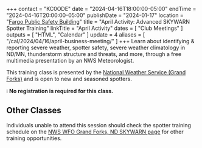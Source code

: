 +++
contact = "KC0ODE"
date = "2024-04-16T18:00:00-05:00"
endTime = "2024-04-16T20:00:00-05:00"
publishDate = "2024-01-17"
location = "[Fargo Public Safety Building](/places/cass-county-emergency-management/)"
title = "April Activity: Advanced SKYWARN Spotter Training"
linkTitle = "April Activity"
dates = [ "Club Meetings" ]
outputs = [ "HTML", "Calendar" ]
update = 4
aliases = [ "/cal/2024/04/16/april-business-meeting/" ]
+++
Learn about identifying & reporting severe weather, spotter safety, severe
weather climatology in ND/MN, thunderstorm structure and threats, and more,
through a free multimedia presentation by an NWS Meteorologist.

This training class is presented by the
[National Weather Service (Grand Forks)](https://www.weather.gov/fgf/stormspotting)
and is open to new and seasoned spotters.

:information_source: **No registration is required for this class.**

## Other Classes

Individuals unable to attend this session should check the spotter
training schedule on the
[NWS WFO Grand Forks, ND SKYWARN page](http://www.weather.gov/fgf/stormspotting)
for other training opportunities.
